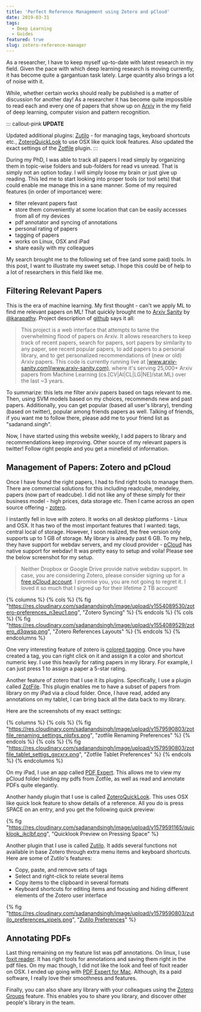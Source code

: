 ```yaml
---
title: 'Perfect Reference Management using Zotero and pCloud'
date: 2019-03-31
tags:
  - Deep Learning
  - Guides
featured: true
slug: zotero-reference-manager
---
```


As a researcher, I have to keep myself up-to-date with latest research in my field. Given the pace
with which deep learning research is moving currently, it has become quite a gargantuan task
lately. Large quantity also brings a lot of noise with it.

<!-- excerpt -->

While, whether certain works should
really be published is a matter of discussion for another day! As a researcher it has become quite
impossible to read each and every one of papers that show up on [Arxiv](https://arxiv.org/) in the
my field of deep learning, computer vision and pattern recognition.

::: callout-pink
**UPDATE**

Updated additional plugins: [Zutilo](https://github.com/willsALMANJ/Zutilo) - for managing tags,
keyboard shortcuts etc., [ZoteroQuickLook](https://github.com/mronkko/ZoteroQuickLook) to use OSX
like quick look features. Also updated the exact settings of the [Zotfile](http://zotfile.com/)
plugin.
:::

During my PhD, I was able to track all papers I read simply by organizing them in topic-wise
folders and sub-folders for read vs unread. That is simply not an option today. I will simply loose
my brain or just give up reading. This led me to start looking into proper tools (or tool sets)
that could enable me manage this in a sane manner. Some of my required features (in order of
importance) were:

- filter relevant papers fast
- store them conveniently at some location that can be easily accesses from all of my devices
- pdf annotator and syncing of annotations
- personal rating of papers
- tagging of papers
- works on Linux, OSX and iPad
- share easily with my colleagues

My search brought me to the following set of free (and some paid) tools. In this post, I want to
illustrate my sweet setup. I hope this could be of help to a lot of researchers in this field like
me.

## Filtering Relevant Papers

This is the era of machine learning. My first thought - can't we apply ML to find me relevant
papers on ML! That quickly brought me to [Arxiv Sanity](http://www.arxiv-sanity.com/library) by
[@karapathy](https://twitter.com/karpathy). Project description of
[github](https://github.com/karpathy/arxiv-sanity-preserver) says it all:

> This project is a web interface that attempts to tame the overwhelming flood of papers on Arxiv.
> It allows researchers to keep track of recent papers, search for papers, sort papers by
> similarity to any paper, see recent popular papers, to add papers to a personal library, and to
> get personalized recommendations of (new or old) Arxiv papers. This code is currently running
> live at [www.arxiv-sanity.com](www.arxiv-sanity.com), where it's serving 25,000+ Arxiv papers
> from Machine Learning (cs.[CV|AI|CL|LG|NE]/stat.ML) over the last ~3 years.

To summarize: this lets me filter arxiv papers based on tags relevant to me. Then, using SVM models
based on my choices, recommends new and past papers. Additionally, you can get popular (based all
user's library), trending (based on twitter), popular among friends papers as well. Talking of
friends, if you want me to follow there, please add me to your friend list as "sadanand.singh".

Now, I have started using this website weekly, I add papers to library and recommendations keep
improving. Other source of my relevant papers is twitter! Follow right people and you get a
minefield of information.

## Management of Papers: Zotero and pCloud

Once I have found the right papers, I had to find right tools to manage them. There are commercial
solutions for this including readcube, mendeley, papers (now part of readcube). I did not like any
of these simply for their business model - high prices, data storage etc. Then I came across an
open source offering - [zotero](https://www.zotero.org/).

I instantly fell in love with zotero. It works on all desktop platforms - Linux and OSX. It has two
of the most important features that I wanted: tags, central local of storage. However, I soon
realized, the free version only supports up to 1 GB of storage. My library is already past 6 GB. To
my help, they have support for webdav servers, and my cloud provider - [pCloud](https://pcloud.com)
has native support for webdav! It was pretty easy to setup and voila! Please see the below
screenshot for my setup.

> Neither Dropbox or Google Drive provide native webdav support. In case, you are considering
> Zotero, please consider signing up for a [free pCloud account](https://pcloud.com). I promise
> you, you are not going to regret it. I loved it so much that I signed up for their lifetime 2 TB
> account!

{% columns %}
  {% cols %}
      {% fig "https://res.cloudinary.com/sadanandsingh/image/upload/v1554089530/zotero-preferences_n3euc1.png", "Zotero Syncing" %}
    {% endcols %}
  {% cols %}
    {% fig "https://res.cloudinary.com/sadanandsingh/image/upload/v1554089529/zotero_d3qwsp.png", "Zotero References Layouts" %}
  {% endcols %}
{% endcolumns %}

One very interesting feature of zotero is
[colored tagging](https://www.zotero.org/support/collections_and_tags#colored_tags). Once you have
created a tag, you can right click on it and assign it a color and shortcut numeric key. I use this
heavily for rating papers in my library. For example, I can just press 1 to assign a paper a 5-star
rating.

Another feature of zotero that I use it its plugins. Specifically, I use a plugin called
[ZotFile](http://zotfile.com/). This plugin enables me to have a subset of papers from library on
my iPad via a cloud folder. Once, I have read, added any annotations on my tablet, I can bring back
all the data back to my library.

Here are the screenshots of my exact settings:

{% columns %}
  {% cols %}
      {% fig "https://res.cloudinary.com/sadanandsingh/image/upload/v1579590803/zotfile_renaming_settings_nlqfxs.png", "zotfile Renaming Preferences" %}
    {% endcols %}
  {% cols %}
    {% fig "https://res.cloudinary.com/sadanandsingh/image/upload/v1579590803/zotfile_tablet_settigs_gxcxrx.png", "Zotfile Tablet Preferences" %}
  {% endcols %}
{% endcolumns %}

On my iPad, I use an app called
[PDF Expert](https://itunes.apple.com/app/pdf-expert-fill-forms-annotate/id393316844?mt=8). This
allows me to view my pCloud folder holding my pdfs from Zotfile, as well as read and annotate PDFs
quite elegantly.

Another handy plugin that I use is called
[ZoteroQuickLook](https://github.com/mronkko/ZoteroQuickLook). This uses OSX like quick look
feature to show details of a reference. All you do is press SPACE on an entry, and you get the
following quick preview:

{% fig "https://res.cloudinary.com/sadanandsingh/image/upload/v1579591165/quicklook_jkclbf.png", "Quicklook Preview on Pressing Space" %}

Another plugin that I use is called [Zutilo](https://github.com/willsALMANJ/Zutilo). It adds
several functions not available in base Zotero through extra menu items and keyboard shortcuts.
Here are some of Zutilo's features:

- Copy, paste, and remove sets of tags
- Select and right-click to relate several items
- Copy items to the clipboard in several formats
- Keyboard shortcuts for editing items and focusing and hiding different elements of the Zotero
  user interface

{% fig "https://res.cloudinary.com/sadanandsingh/image/upload/v1579590803/zutilo_preferences_xipels.png", "<a href='https://github.com/willsALMANJ/Zutilo' target='_blank'>Zutilo Preferences</a>" %}

## Annotating PDFs

Last thing remaining on my feature list was pdf annotations. On linux, I use
[foxit reader](https://www.foxitsoftware.com/pdf-reader/). It has right tools for annotations and
saving them right in the pdf files. On my mac though, I did not like the look and feel of foxit
reader on OSX. I ended up going with [PDF Expert for Mac](https://pdfexpert.com/). Although, its a
paid software, I really love their smoothness and features.

Finally, you can also share any library with your colleagues using the
[Zotero Groups](https://www.zotero.org/groups/) feature. This enables you to share you library, and
discover other people's library in the team.
